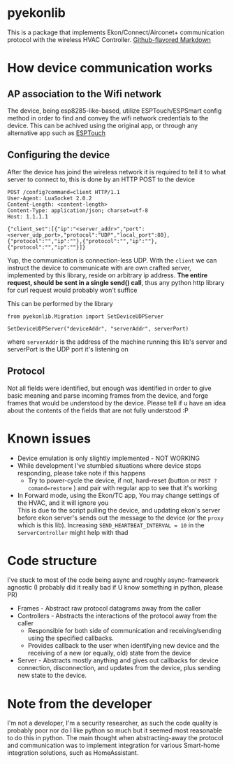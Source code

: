 # pyekonlib

This is a package that implements Ekon/Connect/Airconet+ communication protocol with the wireless HVAC Controller.
[Github-flavored Markdown](https://github.com/hllhll/pyekon)

# How device communication works
## AP association to the Wifi network
The device, being esp8285-like-based, utilize ESPTouch/ESPSmart config method in order to find
and convey the wifi network credentials to the device.
This can be achived using the original app, or through any alternative app such as [ESPTouch](https://play.google.com/store/apps/details?id=com.khoazero123.iot_esptouch_demo)

##  Configuring the device
After the device has joind the wireless network it is required to tell it to what server to connect to,
this is done by an HTTP POST to the device
 ```
POST /config?command=client HTTP/1.1
User-Agent: LuaSocket 2.0.2
Content-Length: <content-length>
Content-Type: application/json; charset=utf-8
Host: 1.1.1.1

{"client_set":[{"ip":"<server_addr>","port":<server_udp_port>,"protocol":"UDP","local_port":80},{"protocol":"","ip":""},{"protocol":"","ip":""},{"protocol":"","ip":""}]}
```
Yup, the communication is connection-less UDP.
With the `client` we can instruct the device to communicate with are own crafted server,
implemented by this library, reside on arbitrary ip address.
**The entire request, should be sent in a single send() call**, thus any python http library for curl request would probably won't suffice

This can be performed by the library
```
from pyekonlib.Migration import SetDeviceUDPServer

SetDeviceUDPServer("deviceAddr", "serverAddr", serverPort)
```
where `serverAddr` is the address of the machine running this lib's server
and serverPort is the UDP port it's listening on

## Protocol
Not all fields were identified, but enough was identified in order to 
give basic meaning and parse incoming frames from the device, and forge 
frames that would be understood by the device. Please tell if u have an
idea about the contents of the fields that are not fully understood :P


# Known issues
- Device emulation is only slightly implemented - NOT WORKING
- While development I've stumbled situations where device stops responding, please take note if this happens
  - Try to power-cycle the device, if not, hard-reset (button or `POST ?comand=restore` )  and pair with regular app to see that it's working
- In Forward mode, using the Ekon/TC app, You may change settings of the HVAC, and it will ignore you \
  This is due to the script pulling the device, and updating ekon's server before ekon server's sends out
  the message to the device (or the `proxy` which is this lib). Increasing `SEND_HEARTBEAT_INTERVAL = 10` in the `ServerController`
  might help with thad  

# Code structure
I've stuck to most of the code being async and roughly async-framework agnostic
(I probably did it really bad if U know something in python, please PR)
- Frames - Abstract raw protocol datagrams away from the caller
- Controllers - Abstracts the interactions of the protocol away from the caller
  - Responsible for both side of communication and
    receiving/sending using the specified callbacks.
  - Provides callback to the user when identifying new device and 
    the receiving of a new (or equally, old) state from the device   
- Server - Abstracts mostly anything and gives out callbacks for device connection,
  disconnection, and updates from the device, plus sending new state to the device.

# Note from the developer
I'm not a developer, I'm a security researcher, as such the code quality is probably poor
nor do I like python so much but it seemed most reasonable to do this in python.
The main thought when abstracting-away the protocol and communication was to implement integration for 
various Smart-home integration solutions, such as HomeAssistant.
